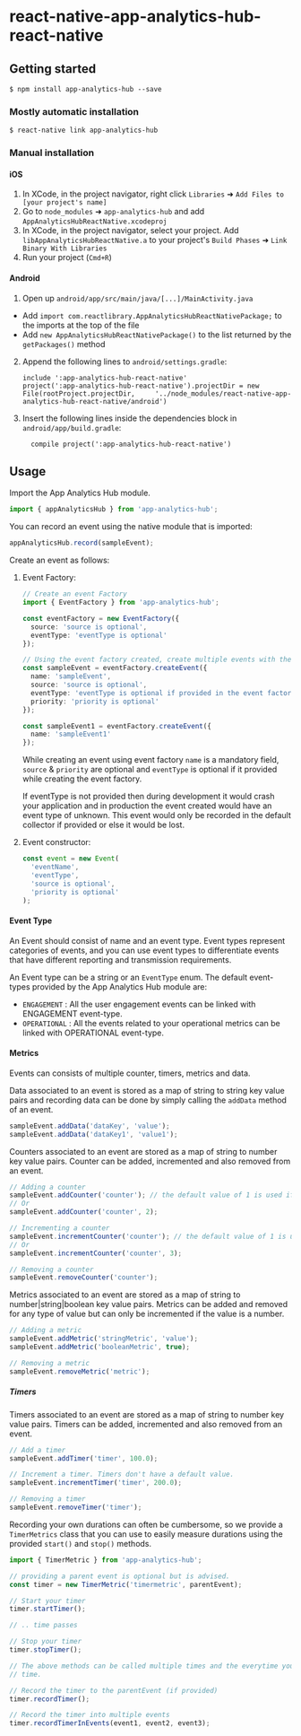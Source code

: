 # react-native-app-analytics-hub-react-native

## Getting started

`$ npm install app-analytics-hub --save`

### Mostly automatic installation

`$ react-native link app-analytics-hub`

### Manual installation

#### iOS

1. In XCode, in the project navigator, right click `Libraries` ➜ `Add Files to [your project's name]`
2. Go to `node_modules` ➜ `app-analytics-hub` and add `AppAnalyticsHubReactNative.xcodeproj`
3. In XCode, in the project navigator, select your project. Add `libAppAnalyticsHubReactNative.a` to your project's `Build Phases` ➜ `Link Binary With Libraries`
4. Run your project (`Cmd+R`)

#### Android

1. Open up `android/app/src/main/java/[...]/MainActivity.java`

- Add `import com.reactlibrary.AppAnalyticsHubReactNativePackage;` to the imports at the top of the file
- Add `new AppAnalyticsHubReactNativePackage()` to the list returned by the `getPackages()` method

2. Append the following lines to `android/settings.gradle`:
   ```
   include ':app-analytics-hub-react-native'
   project(':app-analytics-hub-react-native').projectDir = new File(rootProject.projectDir, 	'../node_modules/react-native-app-analytics-hub-react-native/android')
   ```
3. Insert the following lines inside the dependencies block in `android/app/build.gradle`:

   ```
     compile project(':app-analytics-hub-react-native')
   ```

## Usage

Import the App Analytics Hub module.

```typescript
import { appAnalyticsHub } from 'app-analytics-hub';
```

You can record an event using the native module that is imported:

```typescript
appAnalyticsHub.record(sampleEvent);
```

Create an event as follows:

1.  Event Factory:

    ```typescript
    // Create an event Factory
    import { EventFactory } from 'app-analytics-hub';

    const eventFactory = new EventFactory({
      source: 'source is optional',
      eventType: 'eventType is optional'
    });

    // Using the event factory created, create multiple events with the same source and event type.
    const sampleEvent = eventFactory.createEvent({
      name: 'sampleEvent',
      source: 'source is optional',
      eventType: 'eventType is optional if provided in the event factory',
      priority: 'priority is optional'
    });

    const sampleEvent1 = eventFactory.createEvent({
      name: 'sampleEvent1'
    });
    ```

    While creating an event using event factory `name` is a mandatory field, `source` & `priority` are optional and `eventType` is optional if it provided while creating the event factory.

    If eventType is not provided then during development it would crash your application and in production the event created would have an event type of unknown. This event would only be recorded in the default collector if provided or else it would be lost.

2.  Event constructor:

    ```typescript
    const event = new Event(
      'eventName',
      'eventType',
      'source is optional',
      'priority is optional'
    );
    ```

#### Event Type

An Event should consist of name and an event type. Event types represent categories of events, and you can use event types to differentiate events that have different reporting and transmission requirements.

An Event type can be a string or an `EventType` enum. The default event-types provided by the App Analytics Hub module are:

- `ENGAGEMENT` : All the user engagement events can be linked with ENGAGEMENT event-type.
- `OPERATIONAL` : All the events related to your operational metrics can be linked with OPERATIONAL event-type.

#### Metrics

Events can consists of multiple counter, timers, metrics and data.

Data associated to an event is stored as a map of string to string key value pairs and recording data can be done by simply calling the `addData` method of an event.

```typescript
sampleEvent.addData('dataKey', 'value');
sampleEvent.addData('dataKey1', 'value1');
```

Counters associated to an event are stored as a map of string to number key value pairs. Counter can be added, incremented and also removed from an event.

```typescript
// Adding a counter
sampleEvent.addCounter('counter'); // the default value of 1 is used if the value is not provided.
// Or
sampleEvent.addCounter('counter', 2);

// Incrementing a counter
sampleEvent.incrementCounter('counter'); // the default value of 1 is used if the value is not provided.
// Or
sampleEvent.incrementCounter('counter', 3);

// Removing a counter
sampleEvent.removeCounter('counter');
```

Metrics associated to an event are stored as a map of string to number|string|boolean key value pairs. Metrics can be added and removed for any type of value but can only be incremented if the value is a number.

```typescript
// Adding a metric
sampleEvent.addMetric('stringMetric', 'value');
sampleEvent.addMetric('booleanMetric', true);

// Removing a metric
sampleEvent.removeMetric('metric');
```

##### Timers

Timers associated to an event are stored as a map of string to number key value pairs. Timers can be added, incremented and also removed from an event.

```typescript
// Add a timer
sampleEvent.addTimer('timer', 100.0);

// Increment a timer. Timers don't have a default value.
sampleEvent.incrementTimer('timer', 200.0);

// Removing a timer
sampleEvent.removeTimer('timer');
```

Recording your own durations can often be cumbersome, so we provide a `TimerMetrics` class that you can use to easily measure durations using the provided `start()` and `stop()` methods.

```typescript
import { TimerMetric } from 'app-analytics-hub';

// providing a parent event is optional but is advised.
const timer = new TimerMetric('timermetric', parentEvent);

// Start your timer
timer.startTimer();

// .. time passes

// Stop your timer
timer.stopTimer();

// The above methods can be called multiple times and the everytime you stop a timer, time is aggregated to total
// time.

// Record the timer to the parentEvent (if provided)
timer.recordTimer();

// Record the timer into multiple events
timer.recordTimerInEvents(event1, event2, event3);
```
